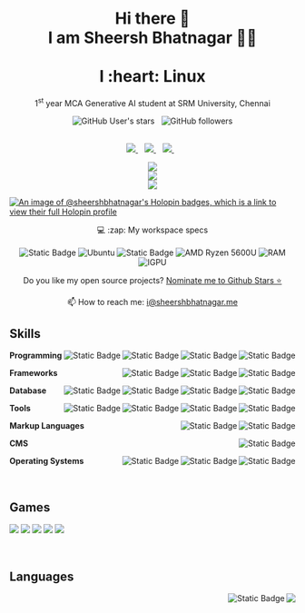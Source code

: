 <h1 align='center'>
  Hi there 👋
  <br>
  I am Sheersh Bhatnagar 👨‍💻
  <br><br>
  I :heart: Linux
</h1>

<p align='center'>
  1<sup>st</sup> year MCA Generative AI student at SRM University, Chennai
</p>

<div align='center'>
  <img alt="GitHub User's stars" src="https://img.shields.io/github/stars/SheershBhatnagar">
  &nbsp
  <img alt="GitHub followers" src="https://img.shields.io/github/followers/SheershBhatnagar">
</div>

<br>

<p align='center'>
  
  <a href="https://wa.me/9119239769?text=Hey!,%20Let's%20Connect">
    <img src="https://img.shields.io/badge/WHATSAPP-25D366.svg?&style=for-the-badge&logo=whatsapp&logoColor=white" />    
  </a>&nbsp;&nbsp;
  <a href="https://www.linkedin.com/in/sheershbhatnagar/">
    <img src="https://img.shields.io/badge/linkedin-%230077B5.svg?&style=for-the-badge&logo=linkedin&logoColor=white" />
  </a>&nbsp;&nbsp;
  <a href="https://instagram.com/sheersh02">
    <img src="https://img.shields.io/badge/instagram-E4405F.svg?&style=for-the-badge&logo=instagram&logoColor=white" />        
  </a>&nbsp;&nbsp;
  
</p>

<p align='center'>
  <a href="#"><img src="https://github-readme-stats.vercel.app/api?username=SheershBhatnagar&theme=tokyonight&show_icons=true&hide_border=true&count_private=true"></a>
  <br>
  <a href="#"><img src="https://github-readme-streak-stats.herokuapp.com/?user=SheershBhatnagar&theme=tokyonight&hide_border=true"></a>
  <br>
  <a href="#"><img src="https://github-readme-stats.vercel.app/api/top-langs/?username=SheershBhatnagar&theme=tokyonight&show_icons=true&hide_border=true&layout=compact"></a>
</p>

[![An image of @sheershbhatnagar's Holopin badges, which is a link to view their full Holopin profile](https://holopin.me/sheershbhatnagar)](https://holopin.io/@sheershbhatnagar)

<p align='center'>
  💻 :zap: My workspace specs<br/><br/>
  <img alt="Static Badge" src="https://img.shields.io/badge/ENVY%2013%22%20x360-blue?style=for-the-badge&logo=hp&logoColor=white&labelColor=grey">
  <img alt="Ubuntu" src="https://img.shields.io/badge/Ubuntu-E95420?style=for-the-badge&logo=ubuntu&logoColor=white&labelColor=grey">
  <img alt="Static Badge" src="https://img.shields.io/badge/Gnome-275995?style=for-the-badge&logo=gnome&logoColor=white&labelColor=grey">
  <img alt="AMD Ryzen 5600U" src="https://img.shields.io/badge/AMD%20Ryzen%205%205600U-red?style=for-the-badge&logo=amd&logoColor=white&labelColor=grey">
  <img alt="RAM" src="https://img.shields.io/badge/16%20GB-blue?style=for-the-badge&logoColor=white&label=RAM&labelColor=grey">
  <img alt="IGPU" src="https://img.shields.io/badge/IGPU%20Radeon%20Vega%208-red?style=for-the-badge&logo=amd&logoColor=white&labelColor=grey">
</p>

<p align='center'>
  Do you like my open source projects? <a href='https://stars.github.com/nominate/'>Nominate me to Github Stars ⭐</a>
</p>

<p align='center'>
  📫 How to reach me: <a href='mailto:i@sheershbhatnagar.me'>i@sheershbhatnagar.me</a>
</p>

<!--<br>

## Projects

<br>-->

## Skills

<img align="right" alt="Static Badge" src="https://img.shields.io/badge/Bash-4EAA25?style=for-the-badge&logo=gnu-bash&logoColor=white&labelColor=grey">
<img align="right" alt="Static Badge" src="https://img.shields.io/badge/PHP-777BB4?style=for-the-badge&logo=php&logoColor=white&labelColor=grey">
<img align="right" alt="Static Badge" src="https://img.shields.io/badge/Python-22496A?style=for-the-badge&logo=python&logoColor=white&labelColor=grey">
<img align="right" alt="Static Badge" src="https://img.shields.io/badge/Dart-blue?style=for-the-badge&logo=dart&logoColor=white&labelColor=grey">

**Programming**

<img align="right" alt="Static Badge" src="https://img.shields.io/badge/Flask-lightgrey?style=for-the-badge&logo=flask&logoColor=white&labelColor=grey">
<img align="right" alt="Static Badge" src="https://img.shields.io/badge/FastAPI-009688?style=for-the-badge&logo=fastapi&logoColor=white&labelColor=grey">
<img align="right" alt="Static Badge" src="https://img.shields.io/badge/Flutter-blue?style=for-the-badge&logo=flutter&logoColor=white&labelColor=grey">

**Frameworks**

<img align="right" alt="Static Badge" src="https://img.shields.io/badge/Bootstrap-7952B3?style=for-the-badge&logo=bootstrap&logoColor=white&labelColor=grey">
<img align="right" alt="Static Badge" src="https://img.shields.io/badge/Firebase-yellow?style=for-the-badge&logo=firebase&logoColor=yellow&labelColor=grey">
<img align="right" alt="Static Badge" src="https://img.shields.io/badge/PostgreSQL-699eca?style=for-the-badge&logo=postgresql&logoColor=white&labelColor=grey">
<img align="right" alt="Static Badge" src="https://img.shields.io/badge/MySQL-4479A1?style=for-the-badge&logo=mysql&logoColor=white&labelColor=grey">

**Database**

<img align="right" alt="Static Badge" src="https://img.shields.io/badge/Postman-FF6C37?style=for-the-badge&logo=postman&logoColor=white&labelColor=grey">
<img align="right" alt="Static Badge" src="https://img.shields.io/badge/PhpMyAdmin-6C78AF?style=for-the-badge&logo=phpmyadmin&logoColor=white&labelColor=grey">
<img align="right" alt="Static Badge" src="https://img.shields.io/badge/Docker-2496ED?style=for-the-badge&logo=docker&logoColor=white&labelColor=grey">
<img align="right" alt="Static Badge" src="https://img.shields.io/badge/Git-tomato?style=for-the-badge&logo=git&logoColor=white&labelColor=grey">

**Tools**

<img align="right" alt="Static Badge" src="https://img.shields.io/badge/CSS-1572B6?style=for-the-badge&logo=css3&logoColor=white&labelColor=grey">
<img align="right" alt="Static Badge" src="https://img.shields.io/badge/HTML-ff6347?style=for-the-badge&logo=html5&logoColor=white&labelColor=grey">

**Markup Languages**

<img align="right" alt="Static Badge" src="https://img.shields.io/badge/WordPress-21759B?style=for-the-badge&logo=wordpress&logoColor=white&labelColor=grey">

**CMS**

<img align="right" alt="Static Badge" src="https://img.shields.io/badge/Fedora-294172?style=for-the-badge&logo=fedora&logoColor=white&labelColor=grey">
<img align="right" alt="Static Badge" src="https://img.shields.io/badge/Debian-A81D33?style=for-the-badge&logo=debian&logoColor=white&labelColor=grey">
<img align="right" alt="Static Badge" src="https://img.shields.io/badge/Ubuntu-E95420?style=for-the-badge&logo=ubuntu&logoColor=white&labelColor=grey">

**Operating Systems**

<br>

## Games

<img src="https://img.icons8.com/?size=100&id=GjCK2f2wpZxt&format=png&color=000000"> <img src="https://img.icons8.com/?size=100&id=Q4oOgvZ1NZSV&format=png&color=ffffff"> <img src="https://img.icons8.com/?size=100&id=38208&format=png&color=000000"> <img src="https://img.icons8.com/?size=100&id=B90XVitkkUPU&format=png&color=ffffff"> <img src="https://img.icons8.com/?size=100&id=16462&format=png&color=000000">

<br>

## Languages

<img align="right" src="https://img.shields.io/badge/English-B2-blue?style=for-the-badge&logo=data:image/svg%2bxml;base64,PHN2ZyB4bWxucz0iaHR0cDovL3d3dy53My5vcmcvMjAwMC9zdmciIGlkPSJmbGFnLWljb24tY3NzLWdiLWVuZyIgdmlld0JveD0iMCAwIDY0MCA0ODAiPgogIDxwYXRoIGZpbGw9IiNmZmYiIGQ9Ik0wIDBoNjQwdjQ4MEgweiIvPgogIDxwYXRoIGZpbGw9IiNjZTExMjQiIGQ9Ik0yODEuNiAwaDc2Ljh2NDgwaC03Ni44eiIvPgogIDxwYXRoIGZpbGw9IiNjZTExMjQiIGQ9Ik0wIDIwMS42aDY0MHY3Ni44SDB6Ii8+Cjwvc3ZnPgo=" />
<img align="right" alt="Static Badge" src="https://img.shields.io/badge/Mother%20Tonuge-ff9933?style=for-the-badge&logoColor=white&label=%E0%A5%90%20Hindi&labelColor=grey">

